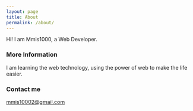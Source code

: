 ```yaml
---
layout: page
title: About
permalink: /about/
---
```


Hi! I am Mmis1000, a Web Developer.

### More Information

I am learning the web technology, using the power of web to make the life easier.

### Contact me

[mmis10002@gmail.com](mailto:mmis10002@gmail.com)
